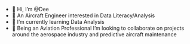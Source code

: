 - 👋 Hi, I’m @Dee
- 👀 An Aircraft Engineer interested in Data Literacy/Analysis
- 🌱 I’m currently learning Data Analysis
- 💞️ Being an Aviation Professional I’m looking to collaborate on projects around the aerospace industry and predictive aircraft maintenance 


<!---
vicky356/vicky356 is a ✨ special ✨ repository because its `README.md` (this file) appears on your GitHub profile.
You can click the Preview link to take a look at your changes.
--->
